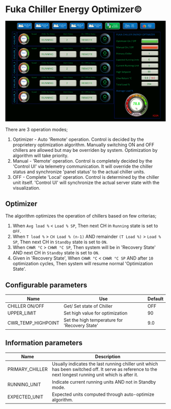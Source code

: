 
# Fuka Chiller Energy Optimizer©

![Image location](FCEO.png "IQ3")

There are 3 operation modes;
1. Optimizer - Auto 'Remote' operation.
   Control is decided by the proprietery optimization algorithm. Manually switching ON and OFF chillers are allowed but may be overriden by system. Optimization by algorithm will take priority.  
2. Manual - 'Remote' operation.
   Control is completely decided by the 'Control UI' via telemetry communication. It will override the chiller status and synchronize 'panel status' to the actual chiller units.
3. OFF - Complete 'Local' operation.
   Control is determined by the chiller unit itself. 'Control UI' will synchronize the actual server state with the visualization.

## Optimizer
The algorithm optimizes the operation of chillers based on few criterias;
1. When `Avg load %` < `Load % SP`, Then next CH in `Running` state is set to `OFF`. 
2. When `T load %` > `CH Load % (n-1)` AND remainder `(T Load %)` > `Load % SP`, Then next CH in `Standby` state is set to `ON`. 
3. When `CHWR °C` > `CHWR °C SP`, Then system will be in 'Recovery State' AND next CH in `Standby` state is set to `ON`. 
4. Given in 'Recovery State', When `CHWR °C` < `CHWR °C SP` AND after `10` optimization cycles, Then system will resume normal 'Optimization State'.

## Configurable parameters
| Name               | Use                                           | Default |
| ------------------ | --------------------------------------------- | ------- |
| CHILLER ON/OFF     | Get/ Set state of Chiller                     | OFF     |
| UPPER_LIMIT        | Set high value for optimization               | 90      |
| CWR_TEMP_HIGHPOINT | Set the high temperature for 'Recovery State' | 9.0     |

## Information parameters
| Name            | Description                                                                                                                                            |
| --------------- | ------------------------------------------------------------------------------------------------------------------------------------------------------ |
| PRIMARY_CHILLER | Usually indicates the last running chiller unit which has been switched off. It serve as reference to the next longest running unit which is after it. |
| RUNNING_UNIT    | Indicate current running units AND not in Standby mode.                                                                                                |
| EXPECTED_UNIT   | Expected units computed through auto-optimize algorithm.                                                                                               |